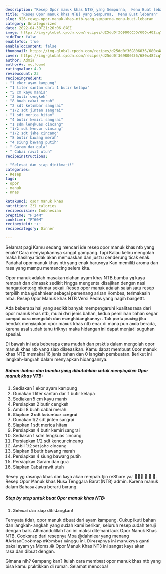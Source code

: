 ```yaml
---
description: "Resep Opor manuk khas NTB{ yang Sempurna,  Menu Buat lebaran"
title: "Resep Opor manuk khas NTB{ yang Sempurna,  Menu Buat lebaran"
slug: 926-resep-opor-manuk-khas-ntb-yang-sempurna-menu-buat-lebaran
category: Uncategorized
date: 2022-04-30T21:26:06.858Z
image: https://img-global.cpcdn.com/recipes/d25dd0f369806036/680x482cq70/opor-manuk-khas-ntb-foto-resep-utama.jpg
hideToc: false
enableToc: true
enableTocContent: false
thumbnail: https://img-global.cpcdn.com/recipes/d25dd0f369806036/680x482cq70/opor-manuk-khas-ntb-foto-resep-utama.jpg
cover: https://img-global.cpcdn.com/recipes/d25dd0f369806036/680x482cq70/opor-manuk-khas-ntb-foto-resep-utama.jpg
author: Admin
authorAv: notfound
ratingvalue: 4.9
reviewcount: 23
recipeingredient:
- "1 ekor ayam kampung"
- "1 liter santan dari 1 butir kelapa"
- "5 cm kayu manis"
- "2 butir cengkeh"
- "8 buah cabai merah"
- "2 sdt ketumbar sangrai"
- "1/2 sdt jinten sangrai"
- "1 sdt merica hitam"
- "4 butir kemiri sangrai"
- "1 sdm lengkuas cincang"
- "1/2 sdt kencur cincang"
- "1/2 sdt jahe cincang"
- "8 butir bawang merah"
- "4 siung bawang putih"
- " Garam dan gula"
- " Cabai rawit utuh"
recipeinstructions:

- "Selesai dan siap dinikmati!"
categories:
- Resep
tags:
- opor
- manuk
- khas

katakunci: opor manuk khas 
nutrition: 221 calories
recipecuisine: Indonesian
preptime: "PT24M"
cooktime: "PT60M"
recipeyield: "1"
recipecategory: Dinner

---
```



Selamat pagi Kamu sedang mencari ide resep opor manuk khas ntb yang enak? Cara menyiapkannya sangat gampang. Tapi Kalau keliru mengolah maka hasilnya tidak akan memuaskan dan justru cenderung tidak enak. Padahal opor manuk khas ntb yang enak harusnya Kan memiliki aroma dan rasa yang mampu memancing selera kita.


Opor manuk adalah masakan olahan ayam khas NTB.bumbu yg kaya rempah dan dimasak sedikit hingga mengental disajikan dengan nasi hangat/lontong nikmat sekali. Resep opor manuk adalah salah satu resep terpilih mba @dahniear sebagai pemenang arisan Kombes, terimakasih mba. Resep Opor Manuk khas NTB Versi Pedas yang nagih bangettt.

Ada beberapa hal yang sedikit banyak mempengaruhi kualitas rasa dari opor manuk khas ntb, mulai dari jenis bahan, kedua pemilihan bahan segar sampai cara mengolah dan menghidangkannya. Tak perlu pusing jika hendak menyiapkan opor manuk khas ntb enak di mana pun anda berada, karena asal sudah tahu triknya maka hidangan ini dapat menjadi suguhan spesial.


Di bawah ini ada beberapa cara mudah dan praktis dalam mengolah opor manuk khas ntb yang siap dikreasikan. Kamu dapat membuat Opor manuk khas NTB memakai 16 jenis bahan dan 0 langkah pembuatan. Berikut ini langkah-langkah dalam menyiapkan hidangannya.

<!--inarticleads1-->

##### Bahan-bahan dan bumbu yang dibutuhkan untuk menyiapkan Opor manuk khas NTB:

1. Sediakan 1 ekor ayam kampung
1. Gunakan 1 liter santan dari 1 butir kelapa
1. Sediakan 5 cm kayu manis
1. Persiapkan 2 butir cengkeh
1. Ambil 8 buah cabai merah
1. Siapkan 2 sdt ketumbar sangrai
1. Gunakan 1/2 sdt jinten sangrai
1. Siapkan 1 sdt merica hitam
1. Persiapkan 4 butir kemiri sangrai
1. Sediakan 1 sdm lengkuas cincang
1. Persiapkan 1/2 sdt kencur cincang
1. Ambil 1/2 sdt jahe cincang
1. Siapkan 8 butir bawang merah
1. Persiapkan 4 siung bawang putih
1. Persiapkan  Garam dan gula
1. Siapkan  Cabai rawit utuh


Resep yg rasanya khas dan kaya akan rempah. Ijin reShare yaa 🙏😊🙏 💝 💝 💝. Resep Opor Manuk khas Nusa Tenggara Barat (NTB) admin. Karena manuk dalam Bahasa Jawa berarti burung. 

<!--inarticleads2-->

##### Step by step untuk buat Opor manuk khas NTB:


1. Selesai dan siap dihidangkan!

Ternyata tidak, opor manuk dibuat dari ayam kampung. Cukup ikuti bahan dan langkah-langkah yang sudah kami berikan, seluruh resep sudah teruji dengan baik. Alhmandulillah hari ini maksi ditemani lauk Opor Manuk Khas NTB. Cooksnap dari resepnya Mba @dahniear yang menang #ArisanCooksnap #Kombes minggu ini. Diresepnya ini manuknya ganti pakai ayam ya Moms.😁 Opor Manuk Khas NTB ini sangat kaya akan rasa.dan dibuat dengan. 

Gimana nih? Gampang kan? Itulah cara membuat opor manuk khas ntb yang bisa kamu praktikkan di rumah. Selamat mencoba!

